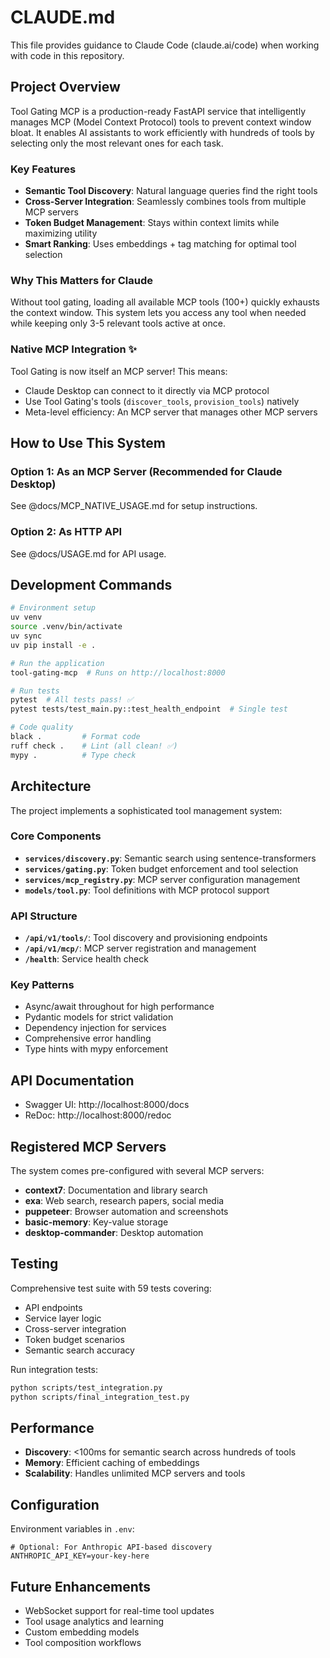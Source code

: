 # CLAUDE.md

This file provides guidance to Claude Code (claude.ai/code) when working with code in this repository.

## Project Overview

Tool Gating MCP is a production-ready FastAPI service that intelligently manages MCP (Model Context Protocol) tools to prevent context window bloat. It enables AI assistants to work efficiently with hundreds of tools by selecting only the most relevant ones for each task.

### Key Features
- **Semantic Tool Discovery**: Natural language queries find the right tools
- **Cross-Server Integration**: Seamlessly combines tools from multiple MCP servers  
- **Token Budget Management**: Stays within context limits while maximizing utility
- **Smart Ranking**: Uses embeddings + tag matching for optimal tool selection

### Why This Matters for Claude
Without tool gating, loading all available MCP tools (100+) quickly exhausts the context window. This system lets you access any tool when needed while keeping only 3-5 relevant tools active at once.

### Native MCP Integration ✨
Tool Gating is now itself an MCP server! This means:
- Claude Desktop can connect to it directly via MCP protocol
- Use Tool Gating's tools (`discover_tools`, `provision_tools`) natively
- Meta-level efficiency: An MCP server that manages other MCP servers

## How to Use This System

### Option 1: As an MCP Server (Recommended for Claude Desktop)
See @docs/MCP_NATIVE_USAGE.md for setup instructions.

### Option 2: As HTTP API
See @docs/USAGE.md for API usage.

## Development Commands

```bash
# Environment setup
uv venv
source .venv/bin/activate
uv sync
uv pip install -e .

# Run the application
tool-gating-mcp  # Runs on http://localhost:8000

# Run tests
pytest  # All tests pass! ✅
pytest tests/test_main.py::test_health_endpoint  # Single test

# Code quality
black .         # Format code
ruff check .    # Lint (all clean! ✅)
mypy .          # Type check
```

## Architecture

The project implements a sophisticated tool management system:

### Core Components
- **`services/discovery.py`**: Semantic search using sentence-transformers
- **`services/gating.py`**: Token budget enforcement and tool selection
- **`services/mcp_registry.py`**: MCP server configuration management
- **`models/tool.py`**: Tool definitions with MCP protocol support

### API Structure
- **`/api/v1/tools/`**: Tool discovery and provisioning endpoints
- **`/api/v1/mcp/`**: MCP server registration and management
- **`/health`**: Service health check

### Key Patterns
- Async/await throughout for high performance
- Pydantic models for strict validation
- Dependency injection for services
- Comprehensive error handling
- Type hints with mypy enforcement

## API Documentation

- Swagger UI: http://localhost:8000/docs
- ReDoc: http://localhost:8000/redoc

## Registered MCP Servers

The system comes pre-configured with several MCP servers:
- **context7**: Documentation and library search
- **exa**: Web search, research papers, social media
- **puppeteer**: Browser automation and screenshots
- **basic-memory**: Key-value storage
- **desktop-commander**: Desktop automation

## Testing

Comprehensive test suite with 59 tests covering:
- API endpoints
- Service layer logic
- Cross-server integration
- Token budget scenarios
- Semantic search accuracy

Run integration tests:
```bash
python scripts/test_integration.py
python scripts/final_integration_test.py
```

## Performance

- **Discovery**: <100ms for semantic search across hundreds of tools
- **Memory**: Efficient caching of embeddings
- **Scalability**: Handles unlimited MCP servers and tools

## Configuration

Environment variables in `.env`:
```
# Optional: For Anthropic API-based discovery
ANTHROPIC_API_KEY=your-key-here
```

## Future Enhancements

- WebSocket support for real-time tool updates
- Tool usage analytics and learning
- Custom embedding models
- Tool composition workflows